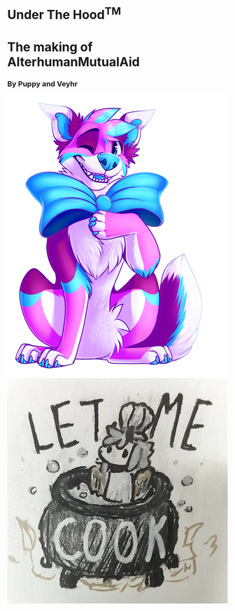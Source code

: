 # Under The Hood<sup>TM</sup>

# The making of AlterhumanMutualAid

### By Puppy and Veyhr

![Puppy](bowtie1.png)
![Vy](VySoup.jpg)
